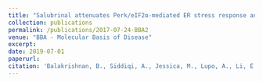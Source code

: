 ```yaml
---
title: "Salubrinal attenuates Perk/eIF2α-mediated ER stress response and improves fertility in a mouse model of Classic Galactosemia"
collection: publications
permalink: /publications/2017-07-24-BBA2
venue: "BBA - Molecular Basis of Disease"
excerpt:
date: 2019-07-01
paperurl:
citation: 'Balakrishnan, B., Siddiqi, A., Jessica, M., Lupo, A., Li, E., Hollien, J., Johnson, J., Lai, K. (2019). "Salubrinal attenuates Perk/eIF2$\alpha$-mediated ER stress response and improves fertility in a mouse model of Classic Galactosemia." <i>BBA - Molecular Basis of Disease, 1865, 11:165516</i>.'
---
```

